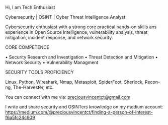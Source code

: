 Hi, I am Tech Enthusiast 

Cybersecurity | OSINT | Cyber Threat Intelligence Analyst 

Cybersecurity enthusiast with a strong core practical hands-on skills ans experience in Open Source Intelligence, vulnerability analysis, threat mitigation, incident response, and network security.


CORE COMPETENCE

• Security Research and Investigation 
• Threat Detection and Mitigation 
• Network Security 
• Vulnerability Managment 

SECURITY TOOLS PROFICIENCY

 Linux, Python, Wireshark, Nmap, Metasploit, SpiderFoot, 
 Sherlock, Recon-ng, The-Harvester, etc.

You can connect with me via: preciousvincentct@gmail.com

I write and share security and OSINTers knowledge on my medium account: https://medium.com/@preciousvincentct/finding-a-person-of-interest-f6a5fc24c909



<!---
Tech-Enthusiast0/Tech-Enthusiast0 is a ✨ special ✨ repository because its `README.md` (this file) appears on your GitHub profile.
You can click the Preview link to take a look at your changes.
--->
